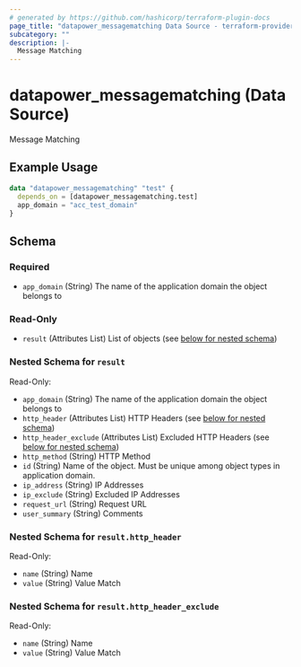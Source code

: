```yaml
---
# generated by https://github.com/hashicorp/terraform-plugin-docs
page_title: "datapower_messagematching Data Source - terraform-provider-datapower"
subcategory: ""
description: |-
  Message Matching
---
```


# datapower_messagematching (Data Source)

Message Matching

## Example Usage

```terraform
data "datapower_messagematching" "test" {
  depends_on = [datapower_messagematching.test]
  app_domain = "acc_test_domain"
}
```

<!-- schema generated by tfplugindocs -->
## Schema

### Required

- `app_domain` (String) The name of the application domain the object belongs to

### Read-Only

- `result` (Attributes List) List of objects (see [below for nested schema](#nestedatt--result))

<a id="nestedatt--result"></a>
### Nested Schema for `result`

Read-Only:

- `app_domain` (String) The name of the application domain the object belongs to
- `http_header` (Attributes List) HTTP Headers (see [below for nested schema](#nestedatt--result--http_header))
- `http_header_exclude` (Attributes List) Excluded HTTP Headers (see [below for nested schema](#nestedatt--result--http_header_exclude))
- `http_method` (String) HTTP Method
- `id` (String) Name of the object. Must be unique among object types in application domain.
- `ip_address` (String) IP Addresses
- `ip_exclude` (String) Excluded IP Addresses
- `request_url` (String) Request URL
- `user_summary` (String) Comments

<a id="nestedatt--result--http_header"></a>
### Nested Schema for `result.http_header`

Read-Only:

- `name` (String) Name
- `value` (String) Value Match


<a id="nestedatt--result--http_header_exclude"></a>
### Nested Schema for `result.http_header_exclude`

Read-Only:

- `name` (String) Name
- `value` (String) Value Match
